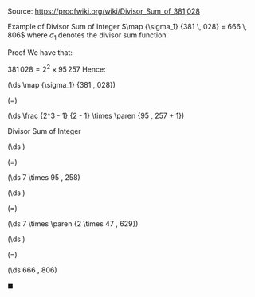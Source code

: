 # 

Source: https://proofwiki.org/wiki/Divisor_Sum_of_381,028

Example of Divisor Sum of Integer
$\map {\sigma_1} {381 \, 028} = 666 \, 806$
where $\sigma_1$ denotes the divisor sum function.


Proof
We have that:

$381 \, 028 = 2^2 \times 95 \, 257$
Hence:














\(\ds \map {\sigma_1} {381 \, 028}\)

\(=\)







\(\ds \frac {2^3 - 1} {2 - 1} \times \paren {95 \, 257 + 1}\)





Divisor Sum of Integer














\(\ds \)

\(=\)







\(\ds 7 \times 95 \, 258\)




















\(\ds \)

\(=\)







\(\ds 7 \times \paren {2 \times 47 \, 629}\)




















\(\ds \)

\(=\)







\(\ds 666 \, 806\)









$\blacksquare$





